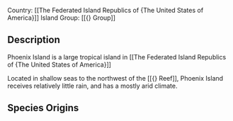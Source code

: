Country: [[The Federated Island Republics of {The United States of America}]]
Island Group: [[{} Group]]
## Description

Phoenix Island is a large tropical island in [[The Federated Island Republics of {The United States of America}]]

Located in shallow seas to the northwest of the [[{} Reef]], Phoenix Island receives relatively little rain, and has a mostly arid climate.

## Species Origins

